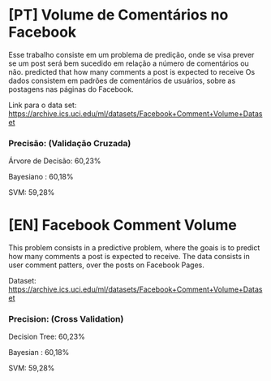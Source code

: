 # [PT] Volume de Comentários no Facebook

Esse trabalho consiste em um problema de predição, onde se visa prever se um post será bem sucedido em relação a número de comentários ou não.
predicted that how many comments a post is expected to receive
Os dados consistem em padrões de comentários de usuários, sobre as postagens nas páginas do Facebook.

Link para o data set: https://archive.ics.uci.edu/ml/datasets/Facebook+Comment+Volume+Dataset

### Precisão: (Validação Cruzada)

Árvore de Decisão: 60,23%

Bayesiano : 60,18%

SVM: 59,28%


# [EN] Facebook Comment Volume  

This problem consists in a predictive problem, where the goais is  to predict how many comments a post is expected to receive. 
The data consists in user comment patters, over the posts on Facebook Pages.

Dataset: https://archive.ics.uci.edu/ml/datasets/Facebook+Comment+Volume+Dataset

### Precision: (Cross Validation)

Decision Tree: 60,23%

Bayesian : 60,18%

SVM: 59,28%


